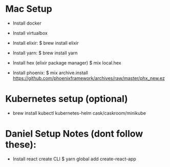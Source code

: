 # Mac Setup

- Install docker
- Install virtualbox

- Install elixir:
  $ brew install elixir

- Install yarn:
  $ brew install yarn

- Install hex (elixir package manager)
  $ mix local.hex

- Install phoenix:
  $ mix archive.install https://github.com/phoenixframework/archives/raw/master/phx_new.ez

# Kubernetes setup (optional)
- brew install kubectl kubernetes-helm cask/caskroom/minikube

# Daniel Setup Notes (dont follow these):
- Install react create CLI
  $ yarn global add create-react-app

